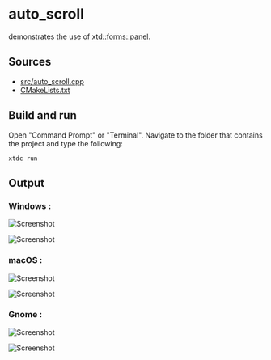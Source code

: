 # auto_scroll

demonstrates the use of [xtd::forms::panel](https://gammasoft71.github.io/xtd/reference_guides/latest/classxtd_1_1forms_1_1panel.html).

## Sources

* [src/auto_scroll.cpp](src/auto_scroll.cpp)
* [CMakeLists.txt](CMakeLists.txt)

## Build and run

Open "Command Prompt" or "Terminal". Navigate to the folder that contains the project and type the following:

```shell
xtdc run
```

## Output

### Windows :

![Screenshot](../../../../docs/pictures/examples/auto_scroll_w.png)

![Screenshot](../../../../docs/pictures/examples/auto_scroll_wd.png)

### macOS :

![Screenshot](../../../../docs/pictures/examples/auto_scroll_m.png)

![Screenshot](../../../../docs/pictures/examples/auto_scroll_md.png)

### Gnome :

![Screenshot](../../../../docs/pictures/examples/auto_scroll_g.png)

![Screenshot](../../../../docs/pictures/examples/auto_scroll_gd.png)
